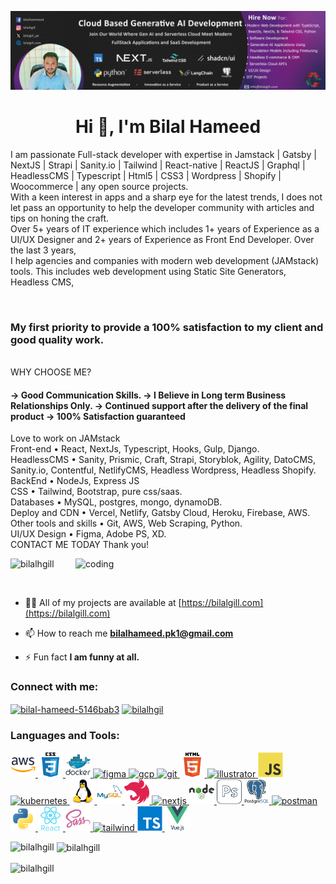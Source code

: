 ![logo](https://github.com/bilalhgill/bilalhgill/blob/main/bilal%20hameed%20gill%20banner.jpg)
<h1 align="center">Hi 👋, I'm Bilal Hameed</h1>
<span align="center">I am passionate Full-stack developer with expertise in Jamstack | Gatsby | NextJS | Strapi | Sanity.io | Tailwind | React-native | ReactJS | Graphql | HeadlessCMS | Typescript | Html5 | CSS3 | Wordpress | Shopify | Woocommerce | any open source projects. </br>With a keen interest in apps and a sharp eye for the latest trends, I does not let pass an opportunity to help the developer community with articles and tips on honing the craft. </br>Over 5+ years of IT experience which includes 1+ years of Experience as a UI/UX Designer and 2+ years of Experience as Front End Developer. Over the last 3 years, </br>I help agencies and companies with modern web development (JAMstack) tools. This includes web development using Static Site Generators, Headless CMS,</span></br>
<p  align="left">
</br><h3>My first priority to provide a 100% satisfaction to my client and good quality work.</h3></br>
WHY CHOOSE ME?</br>
<h4>→ Good Communication Skills. → <span>I Believe in Long term Business Relationships Only. → Continued support after the delivery of the final product → 100% Satisfaction guaranteed</h4>
Love to work on JAMstack </span>
</br>Front-end
•	React, NextJs, Typescript, Hooks, Gulp, Django.
</br>HeadlessCMS
•	Sanity, Prismic, Craft, Strapi, Storyblok, Agility, DatoCMS, Sanity.io, Contentful, NetlifyCMS, Headless Wordpress, Headless Shopify.
</br>BackEnd
•	NodeJs, Express JS
</br>CSS
•	Tailwind, Bootstrap, pure css/saas.
</br>Databases
•	MySQL, postgres, mongo, dynamoDB.
</br>Deploy and CDN
•	Vercel, Netlify, Gatsby Cloud, Heroku, Firebase, AWS.
</br>Other tools and skills
•	Git, AWS, Web Scraping, Python.
</br>UI/UX Design
•	Figma, Adobe PS, XD.
</br>CONTACT ME TODAY Thank you!

</p>

<img align="right" alt="coding" width="400px" src="https://camo.githubusercontent.com/7de37139d0b4c1ce40865e799b446c0e963a3dd8fb68d239707237c40604fa3d/68747470733a2f2f63646e2e6472696262626c652e636f6d2f75736572732f3733303730332f73637265656e73686f74732f363538313234332f6176656e746f2e676966">


<p align="left"> <img src="https://komarev.com/ghpvc/?username=bilalhgill&label=Profile%20views&color=0e75b6&style=flat" alt="bilalhgill" /> </p>

<p align="left"> <a href="https://twitter.com/" target="blank"><img src="https://img.shields.io/twitter/follow/?logo=twitter&style=for-the-badge" alt="" /></a> </p>

- 👨‍💻 All of my projects are available at [https://bilalgill.com](https://bilalgill.com)

- 📫 How to reach me **bilalhameed.pk1@gmail.com**

- ⚡ Fun fact **I am funny at all.**

<h3 align="left">Connect with me:</h3>
<p align="left">
<a href="https://linkedin.com/in/bilal-hameed-5146bab3" target="blank"><img align="center" src="https://raw.githubusercontent.com/rahuldkjain/github-profile-readme-generator/master/src/images/icons/Social/linked-in-alt.svg" alt="bilal-hameed-5146bab3" height="30" width="40" /></a>
<a href="https://instagram.com/bilalhgil" target="blank"><img align="center" src="https://raw.githubusercontent.com/rahuldkjain/github-profile-readme-generator/master/src/images/icons/Social/instagram.svg" alt="bilalhgil" height="30" width="40" /></a>
</p>

<h3 align="left">Languages and Tools:</h3>
<p align="left"> <a href="https://aws.amazon.com" target="_blank" rel="noreferrer"> <img src="https://raw.githubusercontent.com/devicons/devicon/master/icons/amazonwebservices/amazonwebservices-original-wordmark.svg" alt="aws" width="40" height="40"/> </a> <a href="https://www.w3schools.com/css/" target="_blank" rel="noreferrer"> <img src="https://raw.githubusercontent.com/devicons/devicon/master/icons/css3/css3-original-wordmark.svg" alt="css3" width="40" height="40"/> </a> <a href="https://www.docker.com/" target="_blank" rel="noreferrer"> <img src="https://raw.githubusercontent.com/devicons/devicon/master/icons/docker/docker-original-wordmark.svg" alt="docker" width="40" height="40"/> </a> <a href="https://www.figma.com/" target="_blank" rel="noreferrer"> <img src="https://www.vectorlogo.zone/logos/figma/figma-icon.svg" alt="figma" width="40" height="40"/> </a> <a href="https://cloud.google.com" target="_blank" rel="noreferrer"> <img src="https://www.vectorlogo.zone/logos/google_cloud/google_cloud-icon.svg" alt="gcp" width="40" height="40"/> </a> <a href="https://git-scm.com/" target="_blank" rel="noreferrer"> <img src="https://www.vectorlogo.zone/logos/git-scm/git-scm-icon.svg" alt="git" width="40" height="40"/> </a> <a href="https://www.w3.org/html/" target="_blank" rel="noreferrer"> <img src="https://raw.githubusercontent.com/devicons/devicon/master/icons/html5/html5-original-wordmark.svg" alt="html5" width="40" height="40"/> </a> <a href="https://www.adobe.com/in/products/illustrator.html" target="_blank" rel="noreferrer"> <img src="https://www.vectorlogo.zone/logos/adobe_illustrator/adobe_illustrator-icon.svg" alt="illustrator" width="40" height="40"/> </a> <a href="https://developer.mozilla.org/en-US/docs/Web/JavaScript" target="_blank" rel="noreferrer"> <img src="https://raw.githubusercontent.com/devicons/devicon/master/icons/javascript/javascript-original.svg" alt="javascript" width="40" height="40"/> </a> <a href="https://kubernetes.io" target="_blank" rel="noreferrer"> <img src="https://www.vectorlogo.zone/logos/kubernetes/kubernetes-icon.svg" alt="kubernetes" width="40" height="40"/> </a> <a href="https://www.linux.org/" target="_blank" rel="noreferrer"> <img src="https://raw.githubusercontent.com/devicons/devicon/master/icons/linux/linux-original.svg" alt="linux" width="40" height="40"/> </a> <a href="https://www.mysql.com/" target="_blank" rel="noreferrer"> <img src="https://raw.githubusercontent.com/devicons/devicon/master/icons/mysql/mysql-original-wordmark.svg" alt="mysql" width="40" height="40"/> </a> <a href="https://nestjs.com/" target="_blank" rel="noreferrer"> <img src="https://raw.githubusercontent.com/devicons/devicon/master/icons/nestjs/nestjs-plain.svg" alt="nestjs" width="40" height="40"/> </a> <a href="https://nextjs.org/" target="_blank" rel="noreferrer"> <img src="https://cdn.worldvectorlogo.com/logos/nextjs-2.svg" alt="nextjs" width="40" height="40"/> </a> <a href="https://nodejs.org" target="_blank" rel="noreferrer"> <img src="https://raw.githubusercontent.com/devicons/devicon/master/icons/nodejs/nodejs-original-wordmark.svg" alt="nodejs" width="40" height="40"/> </a> <a href="https://www.photoshop.com/en" target="_blank" rel="noreferrer"> <img src="https://raw.githubusercontent.com/devicons/devicon/master/icons/photoshop/photoshop-line.svg" alt="photoshop" width="40" height="40"/> </a> <a href="https://www.postgresql.org" target="_blank" rel="noreferrer"> <img src="https://raw.githubusercontent.com/devicons/devicon/master/icons/postgresql/postgresql-original-wordmark.svg" alt="postgresql" width="40" height="40"/> </a> <a href="https://postman.com" target="_blank" rel="noreferrer"> <img src="https://www.vectorlogo.zone/logos/getpostman/getpostman-icon.svg" alt="postman" width="40" height="40"/> </a> <a href="https://www.python.org" target="_blank" rel="noreferrer"> <img src="https://raw.githubusercontent.com/devicons/devicon/master/icons/python/python-original.svg" alt="python" width="40" height="40"/> </a> <a href="https://reactjs.org/" target="_blank" rel="noreferrer"> <img src="https://raw.githubusercontent.com/devicons/devicon/master/icons/react/react-original-wordmark.svg" alt="react" width="40" height="40"/> </a> <a href="https://sass-lang.com" target="_blank" rel="noreferrer"> <img src="https://raw.githubusercontent.com/devicons/devicon/master/icons/sass/sass-original.svg" alt="sass" width="40" height="40"/> </a> <a href="https://tailwindcss.com/" target="_blank" rel="noreferrer"> <img src="https://www.vectorlogo.zone/logos/tailwindcss/tailwindcss-icon.svg" alt="tailwind" width="40" height="40"/> </a> <a href="https://www.typescriptlang.org/" target="_blank" rel="noreferrer"> <img src="https://raw.githubusercontent.com/devicons/devicon/master/icons/typescript/typescript-original.svg" alt="typescript" width="40" height="40"/> </a> <a href="https://vuejs.org/" target="_blank" rel="noreferrer"> <img src="https://raw.githubusercontent.com/devicons/devicon/master/icons/vuejs/vuejs-original-wordmark.svg" alt="vuejs" width="40" height="40"/> </a> </p>

<p><img align="left" src="https://github-readme-stats.vercel.app/api/top-langs?username=bilalhgill&show_icons=true&locale=en&layout=compact" alt="bilalhgill" /></p>

<p>&nbsp;<img align="center" src="https://github-readme-stats.vercel.app/api?username=bilalhgill&show_icons=true&locale=en" alt="bilalhgill" /></p>

<p><img align="center" src="https://github-readme-streak-stats.herokuapp.com/?user=bilalhgill&" alt="bilalhgill" /></p>

